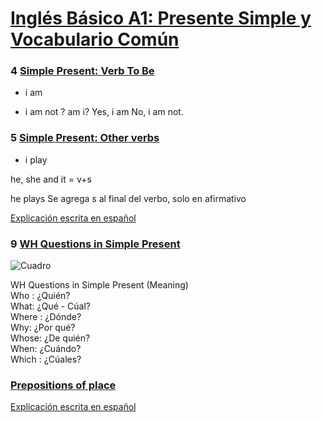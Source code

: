 # [Inglés Básico A1: Presente Simple y Vocabulario Común](https://platzi.com/clases/presente-simple-vocabulario-comun/)


### 4 [Simple Present: Verb To Be](https://platzi.com/clases/2393-presente-simple-vocabulario-comun/41126-simple-present-verb-to-be/)

+ i am
- i am not
? am i? 
  Yes, i am
  No, i am not.


### 5 [Simple Present: Other verbs](https://platzi.com/clases/2393-presente-simple-vocabulario-comun/41127-simple-present-other-verbs/)


+ i play

he, she and it = v+s

he plays
Se agrega s al final del verbo, solo en afirmativo

[Explicación escrita en español](https://www.wallstreetenglish.cl/blog/tips-para-escribir-oraciones-en-ingles-presente-simple)

### 9 [WH Questions in Simple Present](https://platzi.com/clases/2393-presente-simple-vocabulario-comun/41130-wh-questions-in-simple-present/)

![Cuadro](https://static.platzi.com/media/user_upload/wh-questions-where-how-why-explained-guide-school-english-e8c97fa6-6b3a-46db-bd4c-3e10a9c06eb0.jpg)

WH Questions in Simple Present (Meaning)  
Who : ¿Quién?  
What: ¿Qué - Cúal?  
Where : ¿Dónde?  
Why: ¿Por qué?  
Whose: ¿De quién?  
When: ¿Cuándo?  
Which : ¿Cúales?  

### [Prepositions of place](https://platzi.com/clases/2393-presente-simple-vocabulario-comun/41131-prepositions-of-place/)

[Explicación escrita en español](https://platzi.com/blog/preposiciones-ingles-ejemplos/?gclid=CjwKCAjw_L6LBhBbEiwA4c46uoqN-yZgml-BtH1g7aPu53m1Q4cNKlXlF8QbUBp7DDDIPC0X7batJxoCuXQQAvD_BwE&gclsrc=aw.ds)

